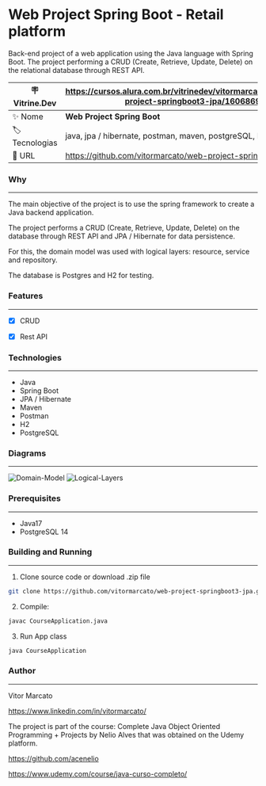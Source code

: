 # Web Project Spring Boot - Retail platform

Back-end project of a web application using the Java language with Spring Boot.
The project performing a CRUD (Create, Retrieve, Update, Delete) on the relational database through REST API.


| :placard: Vitrine.Dev |  https://cursos.alura.com.br/vitrinedev/vitormarcato/project/web-project-springboot3-jpa/1606869   |
| -------------  | --- |
| :sparkles: Nome        | **Web Project Spring Boot**
| :label: Tecnologias | java, jpa / hibernate, postman, maven, postgreSQL, H2, spring boot
| :rocket: URL         | https://github.com/vitormarcato/web-project-springboot3-jpa

### Why
---

The main objective of the project is to use the spring framework to create a Java backend application.

The project performs a CRUD (Create, Retrieve, Update, Delete) on the database through REST API and JPA / Hibernate for data persistence.

For this, the domain model was used with logical layers: resource, service and repository.

The database is Postgres and H2 for testing.


### Features
---

 - [x] CRUD 

 - [x] Rest API


### Technologies
---

  - Java
  - Spring Boot
  - JPA / Hibernate
  - Maven
  - Postman
  - H2
  - PostgreSQL

### Diagrams
---

<img src="https://i.ibb.co/MS9P9gZ/Domain-Model.png#vitrinedev" alt="Domain-Model" border="0">

<img src="https://i.ibb.co/3WDkmqS/Logical-Layers.png" alt="Logical-Layers" border="0">

### Prerequisites
---

  - Java17
  - PostgreSQL 14
  
  
### Building and Running
---

  1. Clone source code or download .zip file
  
  ```bash
git clone https://github.com/vitormarcato/web-project-springboot3-jpa.git
```
  		  
  2. Compile: 

  ```bash
javac CourseApplication.java
```

  3.  Run App class
  
  ```bash
java CourseApplication
```

### Author
---

Vitor Marcato

https://www.linkedin.com/in/vitormarcato/

The project is part of the course: Complete Java Object Oriented Programming + Projects by Nelio Alves that was obtained on the Udemy platform.

https://github.com/acenelio

https://www.udemy.com/course/java-curso-completo/
